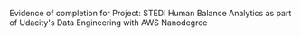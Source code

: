 Evidence of completion for Project: STEDI Human Balance Analytics as part of Udacity's Data Engineering with AWS Nanodegree

